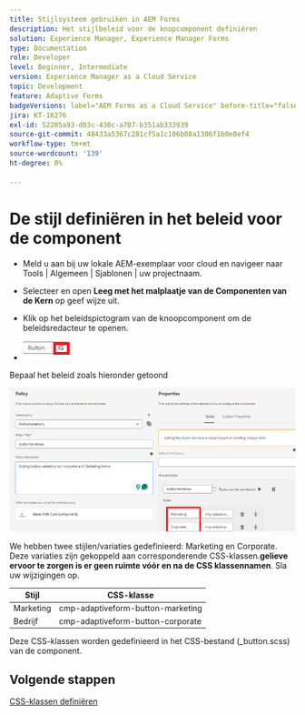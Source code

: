 ```yaml
---
title: Stijlsysteem gebruiken in AEM Forms
description: Het stijlbeleid voor de knopcomponent definiëren
solution: Experience Manager, Experience Manager Forms
type: Documentation
role: Developer
level: Beginner, Intermediate
version: Experience Manager as a Cloud Service
topic: Development
feature: Adaptive Forms
badgeVersions: label="AEM Forms as a Cloud Service" before-title="false"
jira: KT-16276
exl-id: 52205a93-d03c-430c-a707-b351ab333939
source-git-commit: 48433a5367c281cf5a1c106b08a1306f1b0e8ef4
workflow-type: tm+mt
source-wordcount: '139'
ht-degree: 0%

---
```


# De stijl definiëren in het beleid voor de component

* Meld u aan bij uw lokale AEM-exemplaar voor cloud en navigeer naar Tools | Algemeen | Sjablonen | uw projectnaam.

* Selecteer en open **Leeg met het malplaatje van de Componenten van de Kern** op geef wijze uit.
* Klik op het beleidspictogram van de knoopcomponent om de beleidsredacteur te openen.

* ![&#x200B; knoop-beleid &#x200B;](assets/button-policy.png)

Bepaal het beleid zoals hieronder getoond

![&#x200B; knoop-beleid-details &#x200B;](assets/styling-policy.png)

We hebben twee stijlen/variaties gedefinieerd: Marketing en Corporate. Deze variaties zijn gekoppeld aan corresponderende CSS-klassen.**gelieve ervoor te zorgen is er geen ruimte vóór en na de CSS klassennamen**.
Sla uw wijzigingen op.

| Stijl | CSS-klasse |
|-----------|------------------------------------|
| Marketing | cmp-adaptiveform-button-marketing |
| Bedrijf | cmp-adaptiveform-button-corporate |

Deze CSS-klassen worden gedefinieerd in het CSS-bestand (_button.scss) van de component.

## Volgende stappen

[CSS-klassen definiëren](./create-variations.md)

